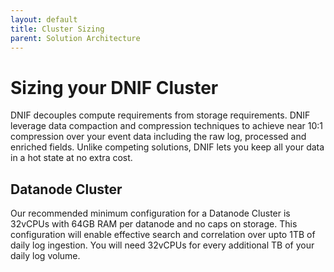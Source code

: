 ```yaml
---
layout: default
title: Cluster Sizing
parent: Solution Architecture
---
```


# Sizing your DNIF Cluster

DNIF decouples compute requirements from storage requirements.
DNIF leverage data compaction and compression techniques to achieve near 10:1 compression over your event data including the raw log, processed and enriched fields.
Unlike competing solutions, DNIF lets you keep all your data in a hot state at no extra cost.

## Datanode Cluster
Our recommended minimum configuration for a Datanode Cluster is 32vCPUs with 64GB RAM per datanode and no caps on storage.
This configuration will enable effective search and correlation over upto 1TB of daily log ingestion.
You will need 32vCPUs for every additional TB of your daily log volume.
